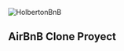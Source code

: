 ![HolbertonBnB](https://holbertonintranet.s3.amazonaws.com/uploads/medias/2018/6/65f4a1dd9c51265f49d0.png?X-Amz-Algorithm=AWS4-HMAC-SHA256&X-Amz-Credential=AKIARDDGGGOU5BHMTQX4%2F20220303%2Fus-east-1%2Fs3%2Faws4_request&X-Amz-Date=20220303T151214Z&X-Amz-Expires=86400&X-Amz-SignedHeaders=host&X-Amz-Signature=bfaa7facc65b6ee9eb4444c8ace5dfce4882e3c4d8467299b95ca4514d8cce81)
## AirBnB Clone Proyect
